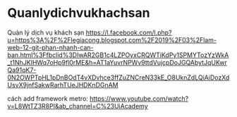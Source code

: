 # Quanlydichvukhachsan
Quản lý dịch vụ khách sạn
https://l.facebook.com/l.php?u=https%3A%2F%2Flegiacong.blogspot.com%2F2019%2F03%2Flam-web-12-git-phan-nhanh-can-ban.html%3Ffbclid%3DIwAR2GB1c4LZPOyxCRQWTiKdPy1SPMYTozYzWkA_t1NhJKIHWq7oHp9fl0rME&h=AT1aYuvrNPWv9ttdVujcpDoJGQAbytJqUKwrQa91qK7-0N2OWPTpHL1pDnBOdT4vXDvhce3ffZuZNCreN33kE_O8UknZdLQiAiDozXdUsvX9jnfSakwRarhTUeJHDKnDGnAM

cách add framework metro:
https://www.youtube.com/watch?v=L8WtTZ3R8PI&ab_channel=C%23UiAcademy